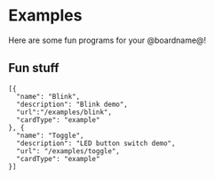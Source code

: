 # Examples

Here are some fun programs for your @boardname@!

## Fun stuff

```codecard
[{
  "name": "Blink",
  "description": "Blink demo",
  "url":"/examples/blink",
  "cardType": "example"
}, {
  "name": "Toggle",
  "description": "LED button switch demo",
  "url": "/examples/toggle",
  "cardType": "example"
}]
```
